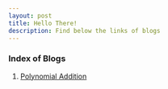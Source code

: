 ```yaml
---
layout: post
title: Hello There!
description: Find below the links of blogs
---
```


### Index of Blogs

1. [Polynomial Addition](./Polynomial_Addition.md)